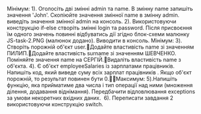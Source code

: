 Мінімум:
1). Оголосіть дві змінні admin та name. В змінну name запишіть значення 'John'. Скопіюйте значення змінної name в змінну admin.
виведіть значення змінної admin на консоль.
2). Використовуючи конструкцію if-else створіть зміннi login та password. Після присвоєння їм одного значень повинні відбуватись 
дії згідно блок-схеми малюнку JS-task-2.PNG (малюнок додано). Виводити в консоль.
Мінімум:
3). Створіть порожній об'єкт user.Додайте властивість name зі значенням ПИЛИП.Додайте властивість surname зі значенням ШЕВЧЕНКО.
Поміняйте значення name на СЕРГІЙ.Видаліть властивість name з об'єкта.
4). Є об'єкт employeeSalaries із зарплатами працівників.
Напишіть код, який виведе суму всіх зарплат працівників . Якщо об'єкт порожній, то результат повинен бути 0.Максимум:
5).Напишіть функцію, яка прийматиме два числа і тип операції над ними (множення ділення, додавання віднімання). Передбачити відловлювання
exceptions за умови некоретних вхідних даних. 
6). Переписати завдання 2 використовуючи конструкцію switch.


